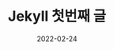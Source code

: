 ---
date: 2022-02-24
title: "Jekyll 첫번째 글"
categories: blog
tags: jekyll
# 목차
toc: true  
toc_sticky: true 
---